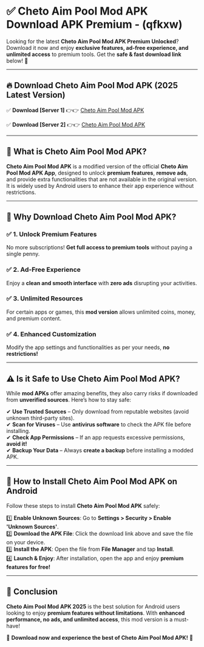 
# ✅ Cheto Aim Pool Mod APK Download APK Premium -  (qfkxw) 

Looking for the latest **Cheto Aim Pool Mod APK Premium Unlocked**? Download it now and enjoy **exclusive features, ad-free experience, and unlimited access** to premium tools. Get the **safe & fast download link** below! 🚀

---

## 🔥 Download Cheto Aim Pool Mod APK (2025 Latest Version)

✅ **Download [Server 1]** 👉👉 [Cheto Aim Pool Mod APK ](https://apkcomod.com?title=Cheto_Aim_Pool_Mod_APK)  

✅ **Download [Server 2]** 👉👉 [Cheto Aim Pool Mod APK ](https://apkcomod.com?title=Cheto_Aim_Pool_Mod_APK)  


---

## 📌 What is Cheto Aim Pool Mod APK?

**Cheto Aim Pool Mod APK** is a modified version of the official **Cheto Aim Pool Mod APK App**, designed to unlock **premium features**, **remove ads**, and provide extra functionalities that are not available in the original version. It is widely used by Android users to enhance their app experience without restrictions.

---

## 🌟 Why Download Cheto Aim Pool Mod APK?

### ✅ 1. Unlock Premium Features
No more subscriptions! **Get full access to premium tools** without paying a single penny.

### ✅ 2. Ad-Free Experience
Enjoy a **clean and smooth interface** with **zero ads** disrupting your activities.

### ✅ 3. Unlimited Resources
For certain apps or games, this **mod version** allows unlimited coins, money, and premium content.

### ✅ 4. Enhanced Customization
Modify the app settings and functionalities as per your needs, **no restrictions!**

---

## ⚠️ Is it Safe to Use Cheto Aim Pool Mod APK?

While **mod APKs** offer amazing benefits, they also carry risks if downloaded from **unverified sources**. Here’s how to stay safe:

✔ **Use Trusted Sources** – Only download from reputable websites (avoid unknown third-party sites).  
✔ **Scan for Viruses** – Use **antivirus software** to check the APK file before installing.  
✔ **Check App Permissions** – If an app requests excessive permissions, **avoid it!**  
✔ **Backup Your Data** – Always **create a backup** before installing a modded APK.

---

## 📲 How to Install Cheto Aim Pool Mod APK on Android

Follow these steps to install **Cheto Aim Pool Mod APK** safely:

1️⃣ **Enable Unknown Sources**: Go to **Settings > Security > Enable 'Unknown Sources'**.  
2️⃣ **Download the APK File**: Click the download link above and save the file on your device.  
3️⃣ **Install the APK**: Open the file from **File Manager** and tap **Install**.  
4️⃣ **Launch & Enjoy**: After installation, open the app and enjoy **premium features for free!**

---

## 🚀 Conclusion

**Cheto Aim Pool Mod APK 2025** is the best solution for Android users looking to enjoy **premium features without limitations**. With **enhanced performance, no ads, and unlimited access**, this mod version is a must-have!

🔻 **Download now and experience the best of Cheto Aim Pool Mod APK!** 🔻


